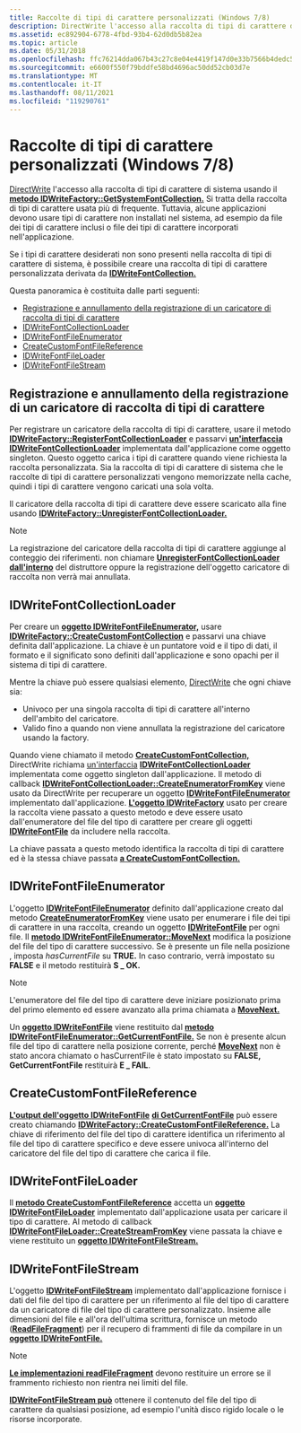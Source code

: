```yaml
---
title: Raccolte di tipi di carattere personalizzati (Windows 7/8)
description: DirectWrite l'accesso alla raccolta di tipi di carattere di sistema tramite il metodo IDWriteFactory GetSystemFontCollection.
ms.assetid: ec892904-6778-4fbd-93b4-62d0db5b82ea
ms.topic: article
ms.date: 05/31/2018
ms.openlocfilehash: ffc76214dda067b43c27c8e04e4419f147d0e33b7566b4dedc5ac3255a1c1dc9
ms.sourcegitcommit: e6600f550f79bddfe58bd4696ac50dd52cb03d7e
ms.translationtype: MT
ms.contentlocale: it-IT
ms.lasthandoff: 08/11/2021
ms.locfileid: "119290761"
---
```

# <a name="custom-font-collections-windows-78"></a>Raccolte di tipi di carattere personalizzati (Windows 7/8)

[DirectWrite](direct-write-portal.md) l'accesso alla raccolta di tipi di carattere di sistema usando il [**metodo IDWriteFactory::GetSystemFontCollection.**](/windows/win32/api/dwrite/nf-dwrite-idwritefactory-getsystemfontcollection) Si tratta della raccolta di tipi di carattere usata più di frequente. Tuttavia, alcune applicazioni devono usare tipi di carattere non installati nel sistema, ad esempio da file dei tipi di carattere inclusi o file dei tipi di carattere incorporati nell'applicazione.

Se i tipi di carattere desiderati non sono presenti nella raccolta di tipi di carattere di sistema, è possibile creare una raccolta di tipi di carattere personalizzata derivata da [**IDWriteFontCollection.**](/windows/win32/api/dwrite/nn-dwrite-idwritefontcollection)

Questa panoramica è costituita dalle parti seguenti:

-   [Registrazione e annullamento della registrazione di un caricatore di raccolta di tipi di carattere](#registering-and-unregistering-a-font-collection-loader)
-   [IDWriteFontCollectionLoader](#idwritefontcollectionloader)
-   [IDWriteFontFileEnumerator](#idwritefontfileenumerator)
-   [CreateCustomFontFileReference](#createcustomfontfilereference)
-   [IDWriteFontFileLoader](#idwritefontfileloader)
-   [IDWriteFontFileStream](#idwritefontfilestream)

## <a name="registering-and-unregistering-a-font-collection-loader"></a>Registrazione e annullamento della registrazione di un caricatore di raccolta di tipi di carattere

Per registrare un caricatore della raccolta di tipi di carattere, usare il metodo [**IDWriteFactory::RegisterFontCollectionLoader**](/windows/win32/api/dwrite/nf-dwrite-idwritefactory-registerfontcollectionloader) e passarvi [**un'interfaccia IDWriteFontCollectionLoader**](/windows/win32/api/dwrite/nn-dwrite-idwritefontcollectionloader) implementata dall'applicazione come oggetto singleton. Questo oggetto carica i tipi di carattere quando viene richiesta la raccolta personalizzata. Sia la raccolta di tipi di carattere di sistema che le raccolte di tipi di carattere personalizzati vengono memorizzate nella cache, quindi i tipi di carattere vengono caricati una sola volta.

Il caricatore della raccolta di tipi di carattere deve essere scaricato alla fine usando [**IDWriteFactory::UnregisterFontCollectionLoader.**](/windows/win32/api/dwrite/nf-dwrite-idwritefactory-unregisterfontcollectionloader)

> [!Note]  
> La registrazione del caricatore della raccolta di tipi di carattere aggiunge al conteggio dei riferimenti. non chiamare [**UnregisterFontCollectionLoader dall'interno**](/windows/win32/api/dwrite/nf-dwrite-idwritefactory-unregisterfontcollectionloader) del distruttore oppure la registrazione dell'oggetto caricatore di raccolta non verrà mai annullata.

 

## <a name="idwritefontcollectionloader"></a>IDWriteFontCollectionLoader

Per creare un [**oggetto IDWriteFontFileEnumerator,**](/windows/win32/api/dwrite/nn-dwrite-idwritefontfileenumerator) usare [**IDWriteFactory::CreateCustomFontCollection**](/windows/win32/api/dwrite/nf-dwrite-idwritefactory-createcustomfontcollection) e passarvi una chiave definita dall'applicazione. La chiave è un puntatore void e il tipo di dati, il formato e il significato sono definiti dall'applicazione e sono opachi per il sistema di tipi di carattere.

Mentre la chiave può essere qualsiasi elemento, [DirectWrite](direct-write-portal.md) che ogni chiave sia:

-   Univoco per una singola raccolta di tipi di carattere all'interno dell'ambito del caricatore.
-   Valido fino a quando non viene annullata la registrazione del caricatore usando la factory.

Quando viene chiamato il metodo [**CreateCustomFontCollection,**](/windows/win32/api/dwrite/nf-dwrite-idwritefactory-createcustomfontcollection) DirectWrite richiama [un'interfaccia](direct-write-portal.md) [**IDWriteFontCollectionLoader**](/windows/win32/api/dwrite/nn-dwrite-idwritefontcollectionloader) implementata come oggetto singleton dall'applicazione. Il metodo di callback [**IDWriteFontCollectionLoader::CreateEnumeratorFromKey**](/windows/win32/api/dwrite/nf-dwrite-idwritefontcollectionloader-createenumeratorfromkey) viene usato da DirectWrite per recuperare un oggetto [**IDWriteFontFileEnumerator**](/windows/win32/api/dwrite/nn-dwrite-idwritefontfileenumerator) implementato dall'applicazione. [**L'oggetto IDWriteFactory**](/windows/win32/api/dwrite/nn-dwrite-idwritefactory) usato per creare la raccolta viene passato a questo metodo e deve essere usato dall'enumeratore del file del tipo di carattere per creare gli oggetti [**IDWriteFontFile**](/windows/win32/api/dwrite/nn-dwrite-idwritefontfile) da includere nella raccolta.

La chiave passata a questo metodo identifica la raccolta di tipi di carattere ed è la stessa chiave passata [**a CreateCustomFontCollection.**](/windows/win32/api/dwrite/nf-dwrite-idwritefactory-createcustomfontcollection)

## <a name="idwritefontfileenumerator"></a>IDWriteFontFileEnumerator

L'oggetto [**IDWriteFontFileEnumerator**](/windows/win32/api/dwrite/nn-dwrite-idwritefontfileenumerator) definito dall'applicazione creato dal metodo [**CreateEnumeratorFromKey**](/windows/win32/api/dwrite/nf-dwrite-idwritefontcollectionloader-createenumeratorfromkey) viene usato per enumerare i file dei tipi di carattere in una raccolta, creando un oggetto [**IDWriteFontFile**](/windows/win32/api/dwrite/nn-dwrite-idwritefontfile) per ogni file. Il [**metodo IDWriteFontFileEnumerator::MoveNext**](/windows/win32/api/dwrite/nf-dwrite-idwritefontfileenumerator-movenext) modifica la posizione del file del tipo di carattere successivo. Se è presente un file nella posizione , imposta *hasCurrentFile* su **TRUE.** In caso contrario, verrà impostato su **FALSE** e il metodo restituirà **S \_ OK.**

> [!Note]  
> L'enumeratore del file del tipo di carattere deve iniziare posizionato prima del primo elemento ed essere avanzato alla prima chiamata a [**MoveNext.**](/windows/win32/api/dwrite/nf-dwrite-idwritefontfileenumerator-movenext)

 

Un [**oggetto IDWriteFontFile**](/windows/win32/api/dwrite/nn-dwrite-idwritefontfile) viene restituito dal [**metodo IDWriteFontFileEnumerator::GetCurrentFontFile.**](/windows/win32/api/dwrite/nf-dwrite-idwritefontfileenumerator-getcurrentfontfile) Se non è presente alcun file del tipo di carattere nella posizione corrente, perché [**MoveNext**](/windows/win32/api/dwrite/nf-dwrite-idwritefontfileenumerator-movenext) non è stato ancora chiamato o hasCurrentFile è stato impostato su **FALSE,** **GetCurrentFontFile** restituirà **E \_ FAIL**.

## <a name="createcustomfontfilereference"></a>CreateCustomFontFileReference

[**L'output dell'oggetto IDWriteFontFile**](/windows/win32/api/dwrite/nn-dwrite-idwritefontfile) [**di GetCurrentFontFile**](/windows/win32/api/dwrite/nf-dwrite-idwritefontfileenumerator-getcurrentfontfile) può essere creato chiamando [**IDWriteFactory::CreateCustomFontFileReference.**](/windows/win32/api/dwrite/nf-dwrite-idwritefactory-createcustomfontfilereference) La chiave di riferimento del file del tipo di carattere identifica un riferimento al file del tipo di carattere specifico e deve essere univoca all'interno del caricatore del file del tipo di carattere che carica il file.

## <a name="idwritefontfileloader"></a>IDWriteFontFileLoader

Il [**metodo CreateCustomFontFileReference**](/windows/win32/api/dwrite/nf-dwrite-idwritefactory-createcustomfontfilereference) accetta un [**oggetto IDWriteFontFileLoader**](/windows/win32/api/dwrite/nn-dwrite-idwritefontfileloader) implementato dall'applicazione usata per caricare il tipo di carattere. Al metodo di callback [**IDWriteFontFileLoader::CreateStreamFromKey**](/windows/win32/api/dwrite/nf-dwrite-idwritefontfileloader-createstreamfromkey) viene passata la chiave e viene restituito un [**oggetto IDWriteFontFileStream.**](/windows/win32/api/dwrite/nn-dwrite-idwritefontfilestream)

## <a name="idwritefontfilestream"></a>IDWriteFontFileStream

L'oggetto [**IDWriteFontFileStream**](/windows/win32/api/dwrite/nn-dwrite-idwritefontfilestream) implementato dall'applicazione fornisce i dati del file del tipo di carattere per un riferimento al file del tipo di carattere da un caricatore di file del tipo di carattere personalizzato. Insieme alle dimensioni del file e all'ora dell'ultima scrittura, fornisce un metodo ([**ReadFileFragment**](/windows/win32/api/dwrite/nf-dwrite-idwritefontfilestream-readfilefragment)) per il recupero di frammenti di file da compilare in un [**oggetto IDWriteFontFile.**](/windows/win32/api/dwrite/nn-dwrite-idwritefontfile)

> [!Note]  
> [**Le implementazioni readFileFragment**](/windows/win32/api/dwrite/nf-dwrite-idwritefontfilestream-readfilefragment) devono restituire un errore se il frammento richiesto non rientra nei limiti del file.

 

[**IDWriteFontFileStream può**](/windows/win32/api/dwrite/nn-dwrite-idwritefontfilestream) ottenere il contenuto del file del tipo di carattere da qualsiasi posizione, ad esempio l'unità disco rigido locale o le risorse incorporate.

 

 